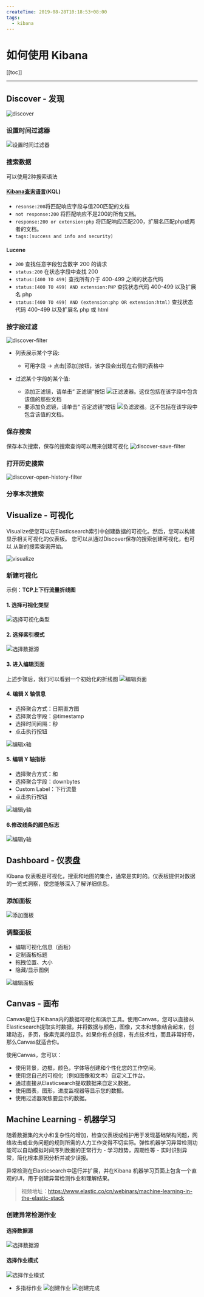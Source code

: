 ```yaml
---
createTime: 2019-08-28T10:18:53+08:00
tags:
  - kibana
---
```


# 如何使用 Kibana

<ArticleMeta />

[[toc]]

---

## Discover - 发现

![discover](./discover.png)

### 设置时间过滤器

![设置时间过滤器](https://www.elastic.co/guide/en/kibana/current/images/Timepicker-View.png)

### 搜索数据
可以使用2种搜索语法

#### [Kibana查询语言](https://www.elastic.co/guide/en/kibana/7.0/kuery-query.html)(KQL) 
- `resonse:200`将匹配响应字段与值200匹配的文档
- `not response:200` 将匹配响应不是200的所有文档。
- `response:200 or extension:php` 将匹配响应匹配200，扩展名匹配php或两者的文档。
- `tags:(success and info and security)`

#### Lucene
- `200` 查找任意字段包含数字 200 的请求
- `status:200` 在状态字段中查找 200
- `status:[400 TO 499]` 查找所有介于 400-499 之间的状态代码
- `status:[400 TO 499] AND extension:PHP` 查找状态代码 400-499 以及扩展名 php
- `status:[400 TO 499] AND (extension:php OR extension:html)` 查找状态代码 400-499 以及扩展名 php 或 html

### 按字段过滤
![discover-filter](./discover-filter.png)

- 列表展示某个字段: 
  - 可用字段 -> 点击[添加]按钮，该字段会出现在右侧的表格中

- 过滤某个字段的某个值:
  - 添加正滤镜，请单击“ 正滤镜”按钮 ![](https://www.elastic.co/guide/en/kibana/7.3/images/PositiveFilter.jpg)正滤波器。这仅包括在该字段中包含该值的那些文档
  - 要添加负滤镜，请单击“ 否定滤镜”按钮 ![](https://www.elastic.co/guide/en/kibana/7.3/images/NegativeFilter.jpg)负滤波器。这不包括在该字段中包含该值的文档。

### 保存搜索
保存本次搜索，保存的搜索查询可以用来创建可视化
![discover-save-filter](./discover-save-filter.png)

### 打开历史搜索
![discover-open-history-filter](./discover-open-history-filter.png)

### 分享本次搜索

## Visualize - 可视化
Visualize使您可以在Elasticsearch索引中创建数据的可视化。然后，您可以构建显示相关可视化的仪表板。
您可以从通过Discover保存的搜索创建可视化，也可以 从新的搜索查询开始。

![visualize](./visualize.png)

### 新建可视化

示例：**TCP上下行流量折线图** 

#### 1. 选择可视化类型
![选择可视化类型](./visualize-new-step-1.png)

#### 2. 选择索引模式
![选择数据源](./visualize-new-step-2.png)

#### 3. 进入编辑页面
上述步骤后，我们可以看到一个初始化的折线图
![编辑页面](./visualize-new-step-3.png)

#### 4. 编辑 X 轴信息
- 选择聚合方式：日期直方图
- 选择聚合字段：@timestamp
- 选择时间间隔：秒
- 点击执行按钮

![编辑x轴](./visualize-new-step-4.png)

#### 5. 编辑 Y 轴指标
- 选择聚合方式：和
- 选择聚合字段：downbytes
- Custom Label：下行流量
- 点击执行按钮

![编辑y轴](./visualize-new-step-5.png)

#### 6.修改线条的颜色标志
![编辑y轴](./visualize-new-step-6.png)


## Dashboard - 仪表盘 
Kibana 仪表板是可视化，搜索和地图的集合，通常是实时的。仪表板提供对数据的一览式洞察，使您能够深入了解详细信息。

### 添加面板
![添加面板](./dashboard-add-panel.png)

### 调整面板
- 编辑可视化信息（面板）
- 定制面板标题
- 拖拽位置、大小
- 隐藏/显示图例

![编辑面板](./dashboard-edit-panel.png)


## Canvas - 画布

Canvas是位于Kibana内的数据可视化和演示工具。使用Canvas，您可以直接从Elasticsearch提取实时数据，并将数据与颜色，图像，文本和想象结合起来，创建动态，多页，像素完美的显示。如果你有点创意，有点技术性，而且非常好奇，那么Canvas就适合你。

使用Canvas，您可以：
- 使用背景，边框，颜色，字体等创建和个性化您的工作空间。
- 使用您自己的可视化（例如图像和文本）自定义工作台。
- 通过直接从Elasticsearch提取数据来自定义数据。
- 使用图表，图形，进度监视器等显示您的数据。
- 使用过滤器聚焦要显示的数据。

## Machine Learning - 机器学习

随着数据集的大小和复杂性的增加，检查仪表板或维护用于发现基础架构问题，网络攻击或业务问题的规则所需的人力工作变得不切实际。弹性机器学习异常检测功能可以自动模拟时间序列数据的正常行为 - 学习趋势，周期性等 - 实时识别异常，简化根本原因分析并减少误报。

异常检测在Elasticsearch中运行并扩展，并在Kibana 机器学习页面上包含一个直观的UI，用于创建异常检测作业和理解结果。

> 视频地址：https://www.elastic.co/cn/webinars/machine-learning-in-the-elastic-stack

### 创建异常检测作业

#### 选择数据源
![选择数据源](./ml-new-multi-metric-job-select-data-source.png)

#### 选择作业模式
![选择作业模式](./ml-new-multi-metric-job-select-type.png)

- 多指标作业
![创建作业](./ml-new-multi-metric-job-create.png)
![创建完成](./ml-new-multi-metric-job-finish.png)